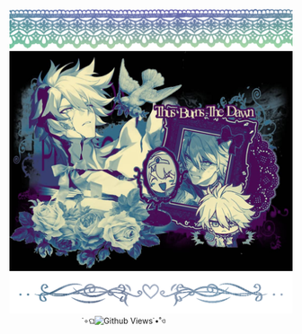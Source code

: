  ![Alt Text](https://github.com/grove-of-epiphany/lalalalal/blob/main/Tak%20berjudul714_20250823004239.png) 
 ![Alt Text](https://github.com/grove-of-epiphany/lalalalal/blob/main/IMG-20250822-WA0030.jpg) 
![Alt Text](https://github.com/grove-of-epiphany/lalalalal/blob/main/IMG_1183.png) 
	ㅤㅤㅤㅤㅤㅤㅤㅤㅤㅤ˙∘ଘ![Github Views](https://views.igorkowalczyk.dev/api/badge/grove-of-epiphany?color=cyan&style=classic&format=long&label=☀︎)˙•˚ও
 
